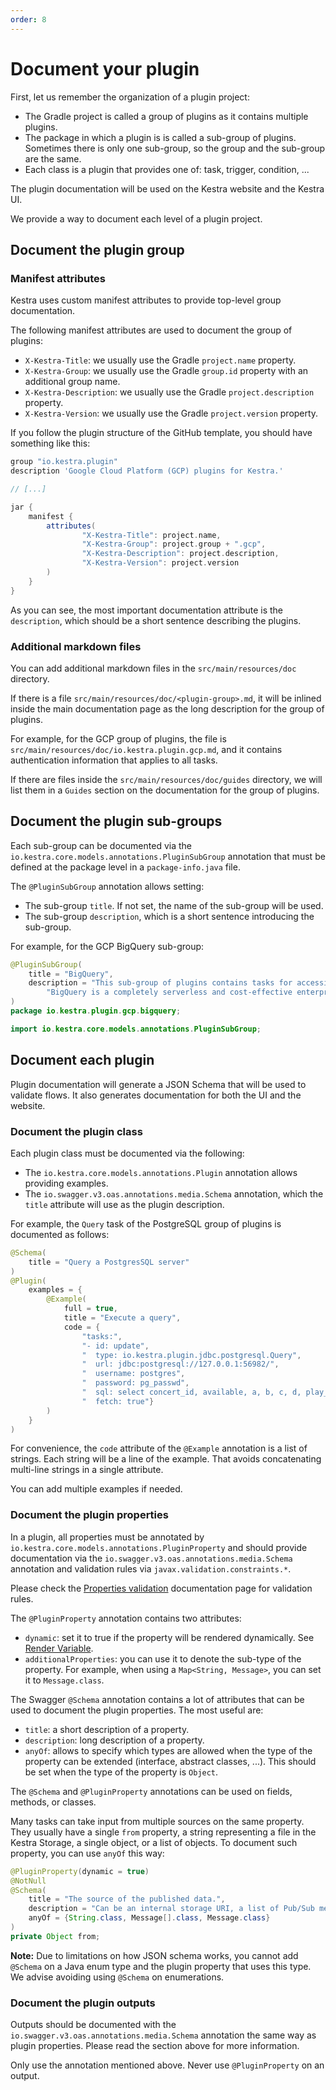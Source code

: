 ```yaml
---
order: 8
---
```

# Document your plugin

First, let us remember the organization of a plugin project:

- The Gradle project is called a group of plugins as it contains multiple plugins.
 - The package in which a plugin is is called a sub-group of plugins. Sometimes there is only one sub-group, so the group and the sub-group are the same.	 
- Each class is a plugin that provides one of: task, trigger, condition, ...

The plugin documentation will be used on the Kestra website and the Kestra UI.

We provide a way to document each level of a plugin project.

## Document the plugin group

### Manifest attributes

Kestra uses custom manifest attributes to provide top-level group documentation.

The following manifest attributes are used to document the group of plugins:

- `X-Kestra-Title`: we usually use the Gradle `project.name` property.
- `X-Kestra-Group`: we usually use the Gradle `group.id` property with an additional group name.
- `X-Kestra-Description`: we usually use the Gradle `project.description` property.
- `X-Kestra-Version`: we usually use the Gradle `project.version` property.

If you follow the plugin structure of the GitHub template, you should have something like this:

```groovy
group "io.kestra.plugin"
description 'Google Cloud Platform (GCP) plugins for Kestra.'

// [...]

jar {
    manifest {
        attributes(
                "X-Kestra-Title": project.name,
                "X-Kestra-Group": project.group + ".gcp",
                "X-Kestra-Description": project.description,
                "X-Kestra-Version": project.version
        )
    }
}
```

As you can see, the most important documentation attribute is the `description`, which should be a short sentence describing the plugins.

### Additional markdown files

You can add additional markdown files in the `src/main/resources/doc` directory.

If there is a file `src/main/resources/doc/<plugin-group>.md`, it will be inlined inside the main documentation page as the long description for the group of plugins.

For example, for the GCP group of plugins, the file is `src/main/resources/doc/io.kestra.plugin.gcp.md`, and it contains authentication information that applies to all tasks.

If there are files inside the `src/main/resources/doc/guides` directory, we will list them in a `Guides` section on the documentation for the group of plugins. 

## Document the plugin sub-groups

Each sub-group can be documented via the `io.kestra.core.models.annotations.PluginSubGroup` annotation that must be defined at the package level in a `package-info.java` file.

The `@PluginSubGroup` annotation allows setting:

- The sub-group `title`. If not set, the name of the sub-group will be used.
- The sub-group `description`, which is a short sentence introducing the sub-group.

For example, for the GCP BigQuery sub-group:

```java
@PluginSubGroup(
    title = "BigQuery",
    description = "This sub-group of plugins contains tasks for accessing Google Cloud BigQuery.\n" +
        "BigQuery is a completely serverless and cost-effective enterprise data warehouse. "
)
package io.kestra.plugin.gcp.bigquery;

import io.kestra.core.models.annotations.PluginSubGroup;
```

## Document each plugin

Plugin documentation will generate a JSON Schema that will be used to validate flows. It also generates documentation for both the UI and the website.

### Document the plugin class

Each plugin class must be documented via the following:

- The `io.kestra.core.models.annotations.Plugin` annotation allows providing examples.
- The `io.swagger.v3.oas.annotations.media.Schema` annotation, which the `title` attribute will use as the plugin description.

For example, the `Query` task of the PostgreSQL group of plugins is documented as follows:

```java
@Schema(
    title = "Query a PostgresSQL server"
)
@Plugin(
    examples = {
        @Example(
            full = true,
            title = "Execute a query",
            code = {
                "tasks:",
                "- id: update",
                "  type: io.kestra.plugin.jdbc.postgresql.Query",
                "  url: jdbc:postgresql://127.0.0.1:56982/",
                "  username: postgres",
                "  password: pg_passwd",
                "  sql: select concert_id, available, a, b, c, d, play_time, library_record, floatn_test, double_test, real_test, numeric_test, date_type, time_type, timez_type, timestamp_type, timestampz_type, interval_type, pay_by_quarter, schedule, json_type, blob_type from pgsql_types",
                "  fetch: true"}
        )
    }
)
```

For convenience, the `code` attribute of the `@Example` annotation is a list of strings. Each string will be a line of the example. That avoids concatenating multi-line strings in a single attribute.

You can add multiple examples if needed.

### Document the plugin properties

In a plugin, all properties must be annotated by `io.kestra.core.models.annotations.PluginProperty` and should provide documentation via the `io.swagger.v3.oas.annotations.media.Schema` annotation and validation rules via `javax.validation.constraints.*`.

Please check the [Properties validation](../runnable-task/#properties-validation) documentation page for validation rules.

The `@PluginProperty` annotation contains two attributes:

- `dynamic`: set it to true if the property will be rendered dynamically. See [Render Variable](..//runnable-task/#render-variables).
- `additionalProperties`: you can use it to denote the sub-type of the property. For example, when using a `Map<String, Message>`, you can set it to `Message.class`.

The Swagger `@Schema` annotation contains a lot of attributes that can be used to document the plugin properties. The most useful are:

- `title`: a short description of a property.
- `description`: long description of a property.
- `anyOf`: allows to specify which types are allowed when the type of the property can be extended (interface, abstract classes, ...). This should be set when the type of the property is `Object`.

The `@Schema` and `@PluginProperty` annotations can be used on fields, methods, or classes.

Many tasks can take input from multiple sources on the same property. They usually have a single `from` property, a string representing a file in the Kestra Storage, a single object, or a list of objects. To document such property, you can use `anyOf` this way:

```java
@PluginProperty(dynamic = true)
@NotNull
@Schema(
    title = "The source of the published data.",
    description = "Can be an internal storage URI, a list of Pub/Sub messages, or a single Pub/Sub message.",
    anyOf = {String.class, Message[].class, Message.class}
)
private Object from;
```

**Note:** Due to limitations on how JSON schema works, you cannot add `@Schema` on a Java enum type and the plugin property that uses this type. We advise avoiding using `@Schema` on enumerations.

### Document the plugin outputs

Outputs should be documented with the `io.swagger.v3.oas.annotations.media.Schema` annotation the same way as plugin properties. Please read the section above for more information.
 
Only use the annotation mentioned above. Never use `@PluginProperty` on an output.